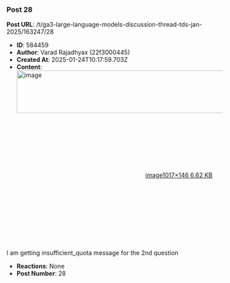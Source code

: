 ### Post 28
**Post URL**: /t/ga3-large-language-models-discussion-thread-tds-jan-2025/163247/28
- **ID**: 584459
- **Author**: Varad Rajadhyax  (22f3000445)
- **Created At**: 2025-01-24T10:17:59.703Z
- **Content**:  
  <div class="lightbox-wrapper"><a class="lightbox" href="https://europe1.discourse-cdn.com/flex013/uploads/iitm/original/3X/4/0/4014d114b8ab5a993183871727062efe6a839400.png" data-download-href="/uploads/short-url/98T9MjGc66m8Hwyd7nKfihdZMac.png?dl=1" title="image" rel="noopener nofollow ugc"><img src="https://europe1.discourse-cdn.com/flex013/uploads/iitm/original/3X/4/0/4014d114b8ab5a993183871727062efe6a839400.png" alt="image" data-base62-sha1="98T9MjGc66m8Hwyd7nKfihdZMac" width="690" height="99" data-dominant-color="272929"><div class="meta"><svg class="fa d-icon d-icon-far-image svg-icon" aria-hidden="true"><use href="#far-image"></use></svg><span class="filename">image</span><span class="informations">1017×146 6.62 KB</span><svg class="fa d-icon d-icon-discourse-expand svg-icon" aria-hidden="true"><use href="#discourse-expand"></use></svg></div></a></div>
I am getting insufficient_quota message for the 2nd question
- **Reactions**: None
- **Post Number**: 28

